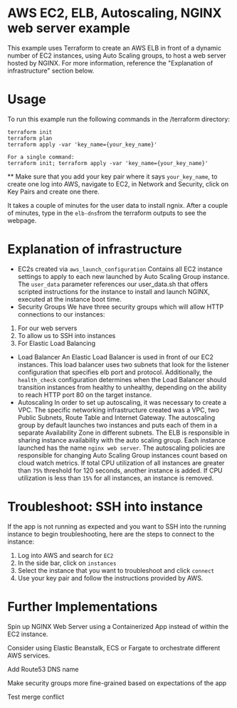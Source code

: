 # AWS EC2, ELB, Autoscaling, NGINX web server example
This example uses Terraform to create an AWS ELB in front of a dynamic number of EC2 instances, using Auto Scaling groups, to host a web server hosted by NGINX. For more information, reference the "Explanation of infrastructure" section below.

# Usage
To run this example run the following commands in the /terraform directory:
```
terraform init
terraform plan
terraform apply -var 'key_name={your_key_name}'

For a single command:
terraform init; terraform apply -var 'key_name={your_key_name}'
```
** Make sure that you add your key pair where it says `your_key_name`, to create one log into AWS, navigate to EC2, in Network and Security, click on Key Pairs and create one there.

It takes a couple of minutes for the user data to install ngnix. After a couple of minutes, type in the `elb-dns`from the terraform outputs to see the webpage.

# Explanation of infrastructure
- EC2s created via `aws_launch_configuration`
Contains all EC2 instance settings to apply to each new launched by Auto Scaling Group instance. The `user_data` parameter references our user_data.sh that offers scripted instructions for the instance to install and launch NGINX, executed at the instance boot time.
- Security Groups
We have three security groups which will allow HTTP connections to our instances:
1) For our web servers
2) To allow us to SSH into instances
3) For Elastic Load Balancing
- Load Balancer
An Elastic Load Balancer is used in front of our EC2 instances. This load balancer uses two subnets that look for the listener configuration that specifies elb port and protocol. Additionally, the `health_check` configuration determines when the Load Balancer should transition instances from healthy to unhealthy, depending on the ability to reach HTTP port 80 on the target instance.
- Autoscaling
In order to set up autoscaling, it was necessary to create a VPC. The specific networking infrastructure created was a VPC, two Public Subnets, Route Table and Internet Gateway. The autoscaling group by default launches two instances and puts each of them in a separate Availability Zone in different subnets. The ELB is responsible in sharing instance availability with the auto scaling group. Each instance launched has the name `nginx web server`. 
The autoscaling policies are responsible for changing Auto Scaling Group instances count based on cloud watch metrics. If total CPU utilization of all instances are greater than `75%` threshold for 120 seconds, another instance is added. If CPU utilization is less than `15%` for all instances, an instance is removed.

# Troubleshoot: SSH into instance
If the app is not running as expected and you want to SSH into the running instance to begin troubleshooting, here are the steps to connect to the instance:
1) Log into AWS and search for `EC2`
2) In the side bar, click on `instances`
3) Select the instance that you want to troubleshoot and click `connect`
4) Use your key pair and follow the instructions provided by AWS.

# Further Implementations
Spin up NGINX Web Server using a Containerized App instead of within the EC2 instance.

Consider using Elastic Beanstalk, ECS or Fargate to orchestrate different AWS services. 

Add Route53 DNS name

Make security groups more fine-grained based on expectations of the app

Test merge conflict
